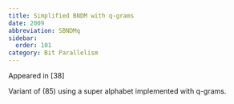 ```yaml
---
title: Simplified BNDM with q-grams
date: 2009
abbreviation: SBNDMq
sidebar:
  order: 101
category: Bit Parallelism
---
```


Appeared in [38]

Variant of (85) using a super alphabet implemented with q-grams.
